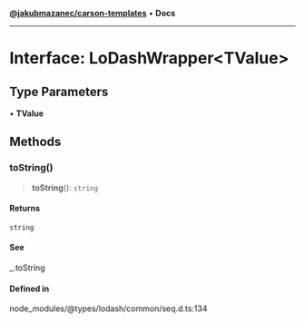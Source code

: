 [**@jakubmazanec/carson-templates**](../../../README.md) • **Docs**

---

# Interface: LoDashWrapper\<TValue\>

## Type Parameters

• **TValue**

## Methods

### toString()

> **toString**(): `string`

#### Returns

`string`

#### See

\_.toString

#### Defined in

node_modules/@types/lodash/common/seq.d.ts:134
